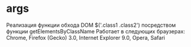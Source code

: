 args
====

Реализация функции обхода DOM $('.class1 .class2') посредством функции getElementsByClassName
Работает в следующих браузерах: Chrome, Firefox (Gecko) 3.0, Internet Explorer 9.0, Opera, Safari
